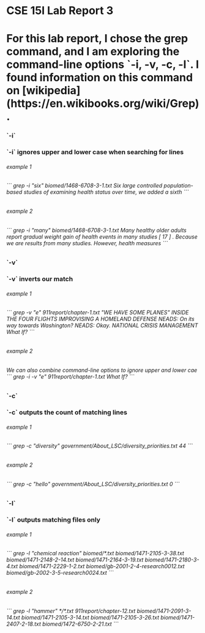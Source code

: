 <h1> CSE 15l Lab Report 3 <h1>
For this lab report, I chose the grep command, and I am exploring the command-line options `-i, -v, -c, -l`. I found information on this
command on [wikipedia](https://en.wikibooks.org/wiki/Grep). 
<h3> `-i` <h3>
  `-i` ignores upper and lower case when searching for lines
<h6> example 1 <h6>
  ```
  grep -i "six" biomed/1468-6708-3-1.txt
        Six large controlled population-based studies of
          examining health status over time, we added a sixth
  ```
<h6> example 2 <h6>
  ```
  grep -i "many" biomed/1468-6708-3-1.txt
        Many healthy older adults report gradual weight gain
          of health events in many studies [ 17 ] . Because we are
          results from many studies. However, health measures
  ```
<h3> `-v` <h3>
  `-v` inverts our match 
<h6> example 1 <h6>
  ```
 grep -v "e" 911report/chapter-1.txt
"WE HAVE SOME PLANES"
INSIDE THE FOUR FLIGHTS
IMPROVISING A HOMELAND DEFENSE
    NEADS: On its way towards Washington?
    NEADS: Okay.
NATIONAL CRISIS MANAGEMENT
What If?
  ```
<h6> example 2 <h6>
  We can also combine command-line options to ignore upper and lower cae
  ```
 grep -i -v "e" 911report/chapter-1.txt
What If?
  ```
  
<h3> `-c` <h3>
  `-c` outputs the count of matching lines 
<h6> example 1 <h6>
  ```
 grep -c "diversity" government/About_LSC/diversity_priorities.txt
44
  ```
<h6> example 2 <h6>
  ```
grep -c "hello" government/About_LSC/diversity_priorities.txt 
0
  ```
  
<h3> `-l` <h3>
  `-l` outputs matching files only
<h6> example 1 <h6>
  ```
 grep -l "chemical reaction" biomed/*.txt
biomed/1471-2105-3-38.txt
biomed/1471-2148-2-14.txt
biomed/1471-2164-3-19.txt
biomed/1471-2180-3-4.txt
biomed/1471-2229-1-2.txt
biomed/gb-2001-2-4-research0012.txt
biomed/gb-2002-3-5-research0024.txt
  ```
<h6> example 2 <h6>
  ```
grep -l "hammer" */*.txt
911report/chapter-12.txt
biomed/1471-2091-3-14.txt
biomed/1471-2105-3-14.txt
biomed/1471-2105-3-26.txt
biomed/1471-2407-2-18.txt
biomed/1472-6750-2-21.txt
  ```
